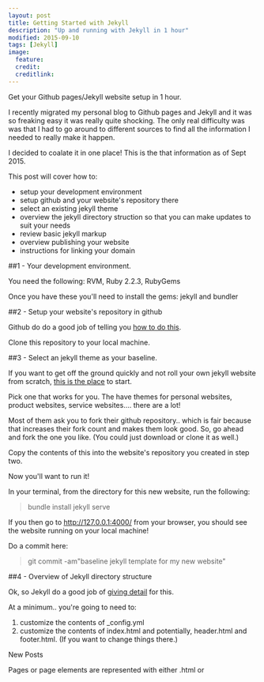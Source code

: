 ```yaml
---
layout: post
title: Getting Started with Jekyll
description: "Up and running with Jekyll in 1 hour"
modified: 2015-09-10
tags: [Jekyll]
image:
  feature: 
  credit: 
  creditlink: 
---
```


Get your Github pages/Jekyll website setup in 1 hour.

I recently migrated my personal blog to Github pages and Jekyll and it was so freaking easy it was really quite shocking. The only real difficulty was was that I had to go around to different sources to find all the information I needed to really make it happen.

I decided to coalate it in one place! This is the that information as of Sept 2015.

This post will cover how to:
- setup your development environment
- setup github and your website's repository there
- select an existing jekyll theme
- overview the jekyll directory struction so that you can make updates to suit your needs
- review basic jekyll markup
- overview publishing your website
- instructions for linking your domain

##1 - Your development environment.

You need the following: RVM, Ruby 2.2.3, RubyGems 

Once you have these you'll need to install the gems: jekyll and bundler

##2 - Setup your website's repository in github

Github do do a good job of telling you [how to do this](https://pages.github.com/).

Clone this repository to your local machine.

##3 - Select an jekyll theme as your baseline.

If you want to get off the ground quickly and not roll your own jekyll website from scratch, [this is the place](http://jekyllthemes.org/) to start.

Pick one that works for you. The have themes for personal websites, product websites, service websites.... there are a lot!

Most of them ask you to fork their github repository.. which is fair because that increases their fork count and makes them look good. So, go ahead and fork the one you like. (You could just download or clone it as well.)

Copy the contents of this into the website's repository you created in step two.

Now you'll want to run it!

In your terminal, from the directory for this new website, run the following:

> bundle install
> jekyll serve

If you then go to http://127.0.0.1:4000/ from your browser, you should see the website running on your local machine!

Do a commit here:

> git commit -am"baseline jekyll template for my new website"

##4 - Overview of Jekyll directory structure

Ok, so Jekyll do a good job of [giving detail](http://jekyllrb.com/docs/structure/) for this. 

At a minimum.. you're going to need to:

1. customize the contents of _config.yml
2. customize the contents of index.html and potentially, header.html and footer.html. (If you want to change things there.)

New Posts

Pages or page elements are represented with either .html or 


